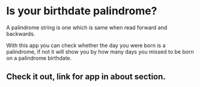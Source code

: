 # Is your birthdate palindrome?

A palindrome string is one which is same when read forward and backwards.

With this app you can check whether the day you were born is a palindrome, if not it will show you by how many days you missed to be born on a palindrome birthdate.

## Check it out, link for app in about section.
